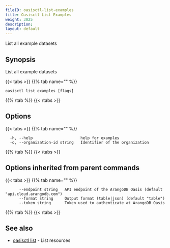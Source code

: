 ```yaml
---
fileID: oasisctl-list-examples
title: Oasisctl List Examples
weight: 3025
description: 
layout: default
---
```

List all example datasets

## Synopsis

List all example datasets

{{< tabs >}}
{{% tab name="" %}}
```
oasisctl list examples [flags]
```
{{% /tab %}}
{{< /tabs >}}

## Options

{{< tabs >}}
{{% tab name="" %}}
```
  -h, --help                     help for examples
  -o, --organization-id string   Identifier of the organization
```
{{% /tab %}}
{{< /tabs >}}

## Options inherited from parent commands

{{< tabs >}}
{{% tab name="" %}}
```
      --endpoint string   API endpoint of the ArangoDB Oasis (default "api.cloud.arangodb.com")
      --format string     Output format (table|json) (default "table")
      --token string      Token used to authenticate at ArangoDB Oasis
```
{{% /tab %}}
{{< /tabs >}}

## See also

* [oasisctl list]()	 - List resources

